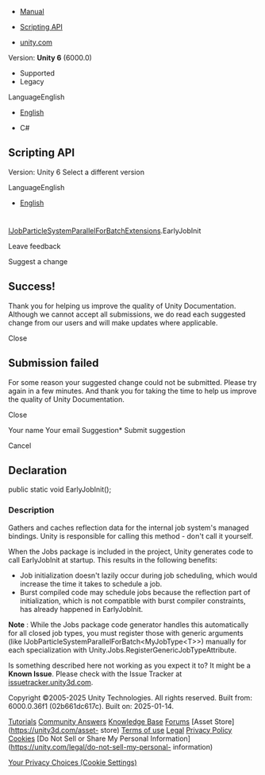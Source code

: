 [ ]()

  * [Manual](../Manual/index.html)
  * [Scripting API](../ScriptReference/index.html)

  * [unity.com](https://unity.com/)

Version: **Unity 6** (6000.0)

  * Supported
  * Legacy

LanguageEnglish

  * [English]()

  * C#

[ ](https://docs.unity3d.com)

## Scripting API

Version: Unity 6 Select a different version

LanguageEnglish

  * [English]()

#
[IJobParticleSystemParallelForBatchExtensions](ParticleSystemJobs.IJobParticleSystemParallelForBatchExtensions.html).EarlyJobInit

Leave feedback

Suggest a change

## Success!

Thank you for helping us improve the quality of Unity Documentation. Although
we cannot accept all submissions, we do read each suggested change from our
users and will make updates where applicable.

Close

## Submission failed

For some reason your suggested change could not be submitted. Please <a>try
again</a> in a few minutes. And thank you for taking the time to help us
improve the quality of Unity Documentation.

Close

Your name Your email Suggestion* Submit suggestion

Cancel

[ ]()

## Declaration

public static void EarlyJobInit();

### Description

Gathers and caches reflection data for the internal job system's managed
bindings. Unity is responsible for calling this method - don't call it
yourself.

When the Jobs package is included in the project, Unity generates code to call
EarlyJobInit at startup. This results in the following benefits:

  * Job initialization doesn't lazily occur during job scheduling, which would increase the time it takes to schedule a job.
  * Burst compiled code may schedule jobs because the reflection part of initialization, which is not compatible with burst compiler constraints, has already happened in EarlyJobInit.

**Note** : While the Jobs package code generator handles this automatically
for all closed job types, you must register those with generic arguments (like
IJobParticleSystemParallelForBatch&lt;MyJobType&lt;T&gt;&gt;) manually for
each specialization with Unity.Jobs.RegisterGenericJobTypeAttribute.

Is something described here not working as you expect it to? It might be a
**Known Issue**. Please check with the Issue Tracker at
[issuetracker.unity3d.com](https://issuetracker.unity3d.com).

Copyright ©2005-2025 Unity Technologies. All rights reserved. Built from:
6000.0.36f1 (02b661dc617c). Built on: 2025-01-14.

[Tutorials](https://unity3d.com/learn) [Community
Answers](https://answers.unity3d.com) [Knowledge
Base](https://support.unity3d.com/hc/en-us)
[Forums](https://forum.unity3d.com) [Asset Store](https://unity3d.com/asset-
store) [Terms of use](https://docs.unity3d.com/Manual/TermsOfUse.html)
[Legal](https://unity.com/legal) [Privacy
Policy](https://unity.com/legal/privacy-policy)
[Cookies](https://unity.com/legal/cookie-policy) [Do Not Sell or Share My
Personal Information](https://unity.com/legal/do-not-sell-my-personal-
information)

[Your Privacy Choices (Cookie Settings)](javascript:void\(0\);)

